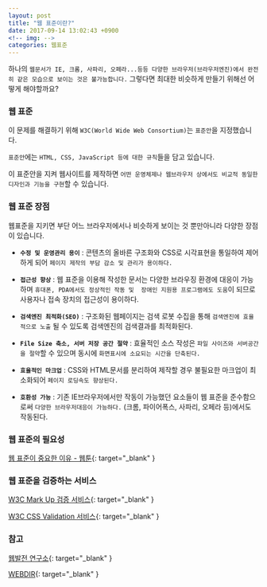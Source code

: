 ```yaml
---
layout: post
title: "웹 표준이란?"
date: 2017-09-14 13:02:43 +0900
<!-- img: -->
categories: 웹표준
---
```

하나의 `웹문서가 IE, 크롬, 사파리, 오페라...등등 다양한 브라우저(브라우저엔진)에서 완전히 같은 모습으로 보이는 것은 불가능합니다.` 그렇다면 최대한 비슷하게 만들기 위해선 어떻게 해야할까요?

### 웹 표준
이 문제를 해결하기 위해 `W3C(World Wide Web Consortium)`는 `표준안`을 지정했습니다. 

`표준안`에는 `HTML, CSS, JavaScript 등에 대한 규칙`들을 담고 있습니다. 

이 표준안을 지켜 웹사이트를 제작하면 `어떤 운영체제나 웹브라우저 상에서도 비교적 동일한 디자인과 기능을 구현`할 수 있습니다.

### 웹 표준 장점
웹표준을 지키면 부단 어느 브라우저에서나 비슷하게 보이는 것 뿐만아니라 다양한 장점이 있습니다.

- **`수정 및 운영관리 용이`** : 
콘텐츠의 올바른 구조화와 CSS로 시각표현을 통일하여 제어하게 되어 `페이지 제작의 부담 감소 및 관리가 용이하다.`

- **`접근성 향상`** :
웹 표준을 이용해 작성한 문서는 다양한 브라우징 환경에 대응이 가능하며 `휴대폰, PDA에서도 정상적인 작동 및 
장애인 지원용 프로그램에도 도움`이 되므로 사용자나 접속 장치의 접근성이 용이하다.

- **`검색엔진 최적화(SEO)`** :
구조화된 웹페이지는 검색 로봇 수집을 통해 `검색엔진에 효율적으로 노출` 될 수 있도록 검색엔진의 검색결과를 최적화된다.

- **`File Size 축소, 서버 저장 공간 절약`** :
효율적인 소스 작성은 `파일 사이즈와 서버공간을 절약`할 수 있으며 동시에 `화면표시에 소요되는 시간을 단축된다.`

- **`효율적인 마크업`** :
CSS와 HTML문서를 분리하여 제작할 경우 불필요한 마크업이 최소화되어 `페이지 로딩속도 향상된다.`

- **`호환성 가능`** :
기존 IE브라우저에서만 작동이 가능했던 요소들이 웹 표준을 준수함으로써 `다양한 브라우저대응이 가능하다.`
(크롬, 파이어폭스, 사파리, 오페라 등)에서도 작동된다.

### 웹 표준의 필요성
[웹 표준이 중요한 이유 - 웹툰](http://www.thisisgame.com/webzine/nboard/213/?n=56672){: target="_blank" }

### 웹 표준을 검증하는 서비스
[W3C Mark Up 검증 서비스](http://validator.kldp.org/){: target="_blank" }

[W3C CSS Validation 서비스](http://jigsaw.w3.org/css-validator/){: target="_blank" }

### 참고
[웹발전 연구소](http://www.smartebiz.kr/new/subpage02_02.html){: target="_blank" }

[WEBDIR](http://webdir.tistory.com/34 ){: target="_blank" }